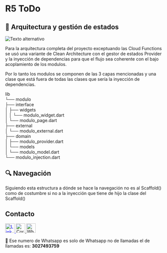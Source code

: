 # R5 ToDo

## :book: Arquitectura y gestión de estados

![Texto alternativo](images/clean_architecture_graphic.jpg)

Para la arquitectura completa del proyecto exceptuando las Cloud Functions se usó una variante de Clean Architecture con el gestor de estados Provider y la inyección de dependencias para que el flujo sea coherente con el bajo acoplamiento de los modulos.

Por lo tanto los modulos se componen de las 3 capas mencionadas y una clase que está fuera de todas las clases que sería la inyección de dependencias.

lib<br>
└── modulo<br>
    ├── interface<br>
    │   ├── widgets<br>
    │   │   └── modulo_widget.dart<br>
    │   └── modulo_page.dart<br>
    ├── external<br>
    │   └── modulo_external.dart<br>
    ├── domain<br>
    │   ├── modulo_provider.dart<br>
    │   └── models<br>
    │       └── modulo_model.dart<br>
    └── modulo_injection.dart<br>

## :mag: Navegación

Siguiendo esta estructura a dónde se hace la navegación no es al Scaffold() como de costumbre si no a la inyección que tiene de hijo la clase del Scaffold()


##  Contacto
<a href="https://www.linkedin.com/in/julián-botero-montoya-246171226/" style="color: blue;" >
  <img src="https://cdn.jsdelivr.net/npm/simple-icons@v3.0.0/icons/linkedin.svg" alt="LinkedIn" width="30" />
</a>

<a href="mailto:julianboteromontoya113@gmail.com">
  <img src="https://simpleicons.org/icons/gmail.svg" alt="Correo electrónico" width="30" />
</a>

<a href="https://api.whatsapp.com/send?phone=573184526678">
  <img src="https://cdn.jsdelivr.net/npm/simple-icons@v3.0.0/icons/whatsapp.svg" alt="WhatsApp" width="30" />
</a>

:speech_balloon: Ese numero de Whatsapp es solo de Whatsapp no de llamadas el de llamadas es: **3027493759**
